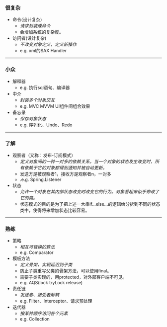 ### 很复杂

- 命令(设计复杂)
    - *请求封装成命令*
    - 会增加系统的复杂度。
- 访问者(设计复杂)
    - *不改变对象定义，定义新操作*
    - e.g. xml的SAX Handler
---
### 小众

- 解释器
    - e.g. 执行sql语句、编译器
- 中介
    - *封装多个对象交互*
    - e.g. MVC MVVM UI组件间组合效果
- 备忘录
    - *保存对象状态*
    - e.g. 序列化、Undo、Redo
---

### 了解

- 观察者（又称：发布-订阅模式）
    - *定义对象间的一种一对多的依赖关系，当一个对象的状态发生改变时，所有依赖于它的对象都得到通知并被自动更新。*
    - 发送方是被观察者1，接收方是观察者n，一对多
    - .e.g. Spring.Listener
- 状态
    - *允许一个对象在其内部状态改变时改变它的行为。对象看起来似乎修改了它的类。*
    - 状态模式的目的是为了把上述一大串if...else...的逻辑给分拆到不同的状态类中，使得将来增加状态比较容易。

---

### 熟练

- 策略
    - *相互可替换的算法*
    - e.g. Comparator
- 模板方法
    - *定义骨架，实现延迟到子类*
    - 防止子类重写父类的骨架方法，可以使用final。
    - 需要子类实现的，用protected，对外部客户端不可见。
    - e.g. AQS(lock tryLock release)
- 责任链
    - *发送者、接受者解耦*
    - e.g. Filter、Interceptor、请求预处理
- 迭代器
    - *按某种顺序访问各个元素*
    - e.g. Collection